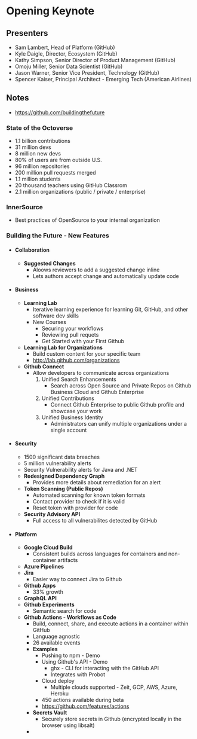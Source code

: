 # Opening Keynote

## Presenters
- Sam Lambert, Head of Platform (GitHub)
- Kyle Daigle, Director, Ecosystem (GitHub)
- Kathy Simpson, Senior Director of Product Management (GitHub)
- Omoju Miller, Senior Data Scientist (GitHub)
- Jason Warner, Senior Vice President, Technology (GitHub)
- Spencer Kaiser, Principal Architect - Emerging Tech (American Airlines)

## Notes
- https://github.com/buildingthefuture

### State of the Octoverse
- 1.1 billion contributions
- 31 million devs
- 8 million new devs
- 80% of users are from outside U.S.
- 96 million repositories
- 200 million pull requests merged
- 1.1 million students
- 20 thousand teachers using GitHub Classrom
- 2.1 million organizations (public / private / enterprise)

### InnerSource
- Best practices of OpenSource to your internal organization

### Building the Future - New Features
- #### Collaboration
    - **Suggested Changes**
        - Aloows reviewers to add a suggested change inline
        - Lets authors accept change and automatically update code
- #### Business
    - **Learning Lab**
        - Iterative learning experience for learning Git, GitHub, and other software dev skills
        - New Courses
            - Securing your workflows
            - Reviewiing pull requets
            - Get Started with your First Github
    - **Learning Lab for Organizations**
        - Build custom content for your specific team
        - http://lab.github.com/organizations
    - **Github Connect**
        - Allow developers to communicate across organizations
            1) Unified Search Enhancements
                - Search across Open Source and Private Repos on Github Business Cloud and Github Enterprise
            2) Unified Contributions
                - Connect Github Enterprise to public Github profile and showcase your work
            3) Unified Business Identity
                - Administrators can unify multiple organizations under a single account
- #### Security
    - 1500 significant data breaches
    - 5 million vulnerability alerts
    - Security Vulnerability alerts for Java and .NET
    - **Redesigned Dependency Graph**
        - Provides more details about remediation for an alert
    - **Token Scanning (Public Repos)**
        - Automated scanning for known token formats
        - Contact provider to check if it is valid
        - Reset token with provider for code
    - **Security Advisory API**
        - Full access to all vulnerabilites detected by GitHub
- #### Platform
    - **Google Cloud Build**
        - Consistent builds across languages for containers and non-container artifacts
    - **Azure Pipelines**
    - **Jira**
        - Easier way to connect Jira to Github
    - **Github Apps**
        - 33% growth
    - **GraphQL API** 
    - **Github Experiments**
        - Semantic search for code
    - **Github Actions - Workflows as Code**
        - Build, connect, share, and execute actions in a container within GitHub
        - Language agnostic
        - 26 available events 
        - **Examples**
            - Pushing to npm - Demo
            - Using Github's API - Demo
                - ghx - CLI for interacting with the GitHub API
                - Integrates with Probot
            - Cloud deploy
                - Multiple clouds supported - Zeit, GCP, AWS, Azure, Heroku
            - 450 actions available during beta
            - https://github.com/features/actions
        - **Secrets Vault**
            - Securely store secrets in Github (encrypted locally in the browser using libsalt)
        - 